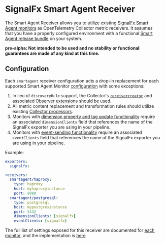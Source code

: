 # SignalFx Smart Agent Receiver

The Smart Agent Receiver allows you to utilize existing [SignalFx Smart Agent monitors](https://github.com/signalfx/signalfx-agent#monitors)
as OpenTelemetry Collector metric receivers.  It assumes that you have a properly configured environment with a
functional [Smart Agent release bundle](https://github.com/signalfx/signalfx-agent/releases/latest) on your system.

**pre-alpha: Not intended to be used and no stability or functional guarantees are made of any kind at this time.**

## Configuration

Each `smartagent` receiver configuration acts a drop-in replacement for each supported Smart Agent Monitor
[configuration](https://github.com/signalfx/signalfx-agent/blob/master/docs/monitor-config.md) with some exceptions:

1. In lieu of `discoveryRule` support, the Collector's
[`receivercreator`](https://github.com/open-telemetry/opentelemetry-collector-contrib/blob/master/receiver/receivercreator/README.md)
and associated [Observer extensions](https://github.com/open-telemetry/opentelemetry-collector-contrib/tree/master/extension/observer/README.md)
should be used.
1. All metric content replacement and transformation rules should utilize existing
[Collector processors](https://github.com/open-telemetry/opentelemetry-collector/blob/master/processor/README.md).
1. Monitors with [dimension property and tag update
functionality](https://dev.splunk.com/observability/docs/datamodel#Creating-or-updating-custom-properties-and-tags)
require an associated `dimensionClients` field that references the name of the SignalFx exporter you are using in your
pipeline.
1. Monitors with [event-sending
functionality](https://dev.splunk.com/observability/docs/datamodel/ingest#Send-custom-events)
require an associated `eventClients` field that references the name of the SignalFx exporter you are using in your
pipeline.

Example:

```yaml
exporters:
  signalfx:

receivers:
  smartagent/haproxy:
    type: haproxy
    host: myhaproxyinstance
    port: 8080
  smartagent/postgresql:
    type: postgresql
    host: mypostgresinstance
    port: 5432
    dimensionClients: [signalfx]
    eventClients: [signalfx]
```

The full list of settings exposed for this receiver are documented for
[each monitor](https://github.com/signalfx/signalfx-agent/tree/master/docs/monitors), and the implementation is
[here](./config.go)
